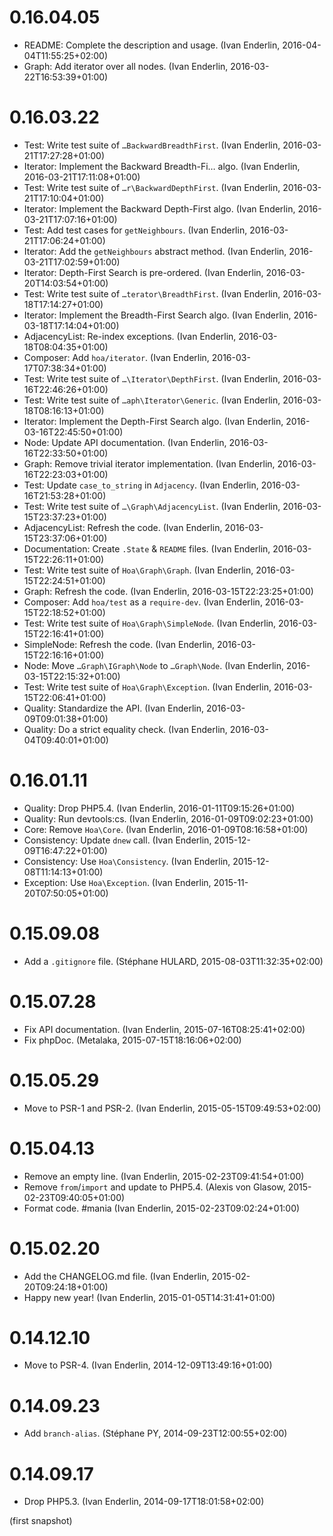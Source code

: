 # 0.16.04.05

  * README: Complete the description and usage. (Ivan Enderlin, 2016-04-04T11:55:25+02:00)
  * Graph: Add iterator over all nodes. (Ivan Enderlin, 2016-03-22T16:53:39+01:00)

# 0.16.03.22

  * Test: Write test suite of `…BackwardBreadthFirst`. (Ivan Enderlin, 2016-03-21T17:27:28+01:00)
  * Iterator: Implement the Backward Breadth-Fi… algo. (Ivan Enderlin, 2016-03-21T17:11:08+01:00)
  * Test: Write test suite of `…r\BackwardDepthFirst`. (Ivan Enderlin, 2016-03-21T17:10:04+01:00)
  * Iterator: Implement the Backward Depth-First algo. (Ivan Enderlin, 2016-03-21T17:07:16+01:00)
  * Test: Add test cases for `getNeighbours`. (Ivan Enderlin, 2016-03-21T17:06:24+01:00)
  * Iterator: Add the `getNeighbours` abstract method. (Ivan Enderlin, 2016-03-21T17:02:59+01:00)
  * Iterator: Depth-First Search is pre-ordered. (Ivan Enderlin, 2016-03-20T14:03:54+01:00)
  * Test: Write test suite of `…terator\BreadthFirst`. (Ivan Enderlin, 2016-03-18T17:14:27+01:00)
  * Iterator: Implement the Breadth-First Search algo. (Ivan Enderlin, 2016-03-18T17:14:04+01:00)
  * AdjacencyList: Re-index exceptions. (Ivan Enderlin, 2016-03-18T08:04:35+01:00)
  * Composer: Add `hoa/iterator`. (Ivan Enderlin, 2016-03-17T07:38:34+01:00)
  * Test: Write test suite of `…\Iterator\DepthFirst`. (Ivan Enderlin, 2016-03-16T22:46:26+01:00)
  * Test: Write test suite of `…aph\Iterator\Generic`. (Ivan Enderlin, 2016-03-18T08:16:13+01:00)
  * Iterator: Implement the Depth-First Search algo. (Ivan Enderlin, 2016-03-16T22:45:50+01:00)
  * Node: Update API documentation. (Ivan Enderlin, 2016-03-16T22:33:50+01:00)
  * Graph: Remove trivial iterator implementation. (Ivan Enderlin, 2016-03-16T22:23:03+01:00)
  * Test: Update `case_to_string` in `Adjacency`. (Ivan Enderlin, 2016-03-16T21:53:28+01:00)
  * Test: Write test suite of `…\Graph\AdjacencyList`. (Ivan Enderlin, 2016-03-15T23:37:23+01:00)
  * AdjacencyList: Refresh the code. (Ivan Enderlin, 2016-03-15T23:37:06+01:00)
  * Documentation: Create `.State` & `README` files. (Ivan Enderlin, 2016-03-15T22:26:11+01:00)
  * Test: Write test suite of `Hoa\Graph\Graph`. (Ivan Enderlin, 2016-03-15T22:24:51+01:00)
  * Graph: Refresh the code. (Ivan Enderlin, 2016-03-15T22:23:25+01:00)
  * Composer: Add `hoa/test` as a `require-dev`. (Ivan Enderlin, 2016-03-15T22:18:52+01:00)
  * Test: Write test suite of `Hoa\Graph\SimpleNode`. (Ivan Enderlin, 2016-03-15T22:16:41+01:00)
  * SimpleNode: Refresh the code. (Ivan Enderlin, 2016-03-15T22:16:16+01:00)
  * Node: Move `…Graph\IGraph\Node` to `…Graph\Node`. (Ivan Enderlin, 2016-03-15T22:15:32+01:00)
  * Test: Write test suite of `Hoa\Graph\Exception`. (Ivan Enderlin, 2016-03-15T22:06:41+01:00)
  * Quality: Standardize the API. (Ivan Enderlin, 2016-03-09T09:01:38+01:00)
  * Quality: Do a strict equality check. (Ivan Enderlin, 2016-03-04T09:40:01+01:00)

# 0.16.01.11

  * Quality: Drop PHP5.4. (Ivan Enderlin, 2016-01-11T09:15:26+01:00)
  * Quality: Run devtools:cs. (Ivan Enderlin, 2016-01-09T09:02:23+01:00)
  * Core: Remove `Hoa\Core`. (Ivan Enderlin, 2016-01-09T08:16:58+01:00)
  * Consistency: Update `dnew` call. (Ivan Enderlin, 2015-12-09T16:47:22+01:00)
  * Consistency: Use `Hoa\Consistency`. (Ivan Enderlin, 2015-12-08T11:14:13+01:00)
  * Exception: Use `Hoa\Exception`. (Ivan Enderlin, 2015-11-20T07:50:05+01:00)

# 0.15.09.08

  * Add a `.gitignore` file. (Stéphane HULARD, 2015-08-03T11:32:35+02:00)

# 0.15.07.28

  * Fix API documentation. (Ivan Enderlin, 2015-07-16T08:25:41+02:00)
  * Fix phpDoc. (Metalaka, 2015-07-15T18:16:06+02:00)

# 0.15.05.29

  * Move to PSR-1 and PSR-2. (Ivan Enderlin, 2015-05-15T09:49:53+02:00)

# 0.15.04.13

  * Remove an empty line. (Ivan Enderlin, 2015-02-23T09:41:54+01:00)
  * Remove `from`/`import` and update to PHP5.4. (Alexis von Glasow, 2015-02-23T09:40:05+01:00)
  * Format code. #mania (Ivan Enderlin, 2015-02-23T09:02:24+01:00)

# 0.15.02.20

  * Add the CHANGELOG.md file. (Ivan Enderlin, 2015-02-20T09:24:18+01:00)
  * Happy new year! (Ivan Enderlin, 2015-01-05T14:31:41+01:00)

# 0.14.12.10

  * Move to PSR-4. (Ivan Enderlin, 2014-12-09T13:49:16+01:00)

# 0.14.09.23

  * Add `branch-alias`. (Stéphane PY, 2014-09-23T12:00:55+02:00)

# 0.14.09.17

  * Drop PHP5.3. (Ivan Enderlin, 2014-09-17T18:01:58+02:00)

(first snapshot)
